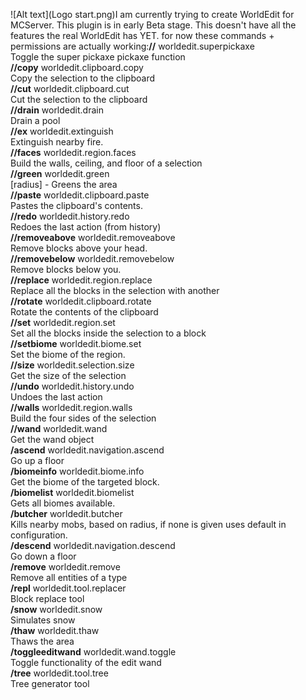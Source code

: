 ![Alt text](Logo start.png)I am currently trying to create WorldEdit for MCServer. This plugin is in early Beta stage. This doesn't have all the features the real WorldEdit has YET. for now these commands + permissions are actually working:**//** worldedit.superpickaxe<br />
 Toggle the super pickaxe pickaxe function<br />
**//copy** worldedit.clipboard.copy<br />
 Copy the selection to the clipboard<br />
**//cut** worldedit.clipboard.cut<br />
 Cut the selection to the clipboard<br />
**//drain** worldedit.drain<br />
 Drain a pool<br />
**//ex** worldedit.extinguish<br />
 Extinguish nearby fire.<br />
**//faces** worldedit.region.faces<br />
 Build the walls, ceiling, and floor of a selection<br />
**//green** worldedit.green<br />
 [radius] - Greens the area<br />
**//paste** worldedit.clipboard.paste<br />
 Pastes the clipboard's contents.<br />
**//redo** worldedit.history.redo<br />
 Redoes the last action (from history)<br />
**//removeabove** worldedit.removeabove<br />
 Remove blocks above your head.<br />
**//removebelow** worldedit.removebelow<br />
 Remove blocks below you.<br />
**//replace** worldedit.region.replace<br />
 Replace all the blocks in the selection with another<br />
**//rotate** worldedit.clipboard.rotate<br />
 Rotate the contents of the clipboard<br />
**//set** worldedit.region.set<br />
 Set all the blocks inside the selection to a block<br />
**//setbiome** worldedit.biome.set<br />
 Set the biome of the region.<br />
**//size** worldedit.selection.size<br />
 Get the size of the selection<br />
**//undo** worldedit.history.undo<br />
 Undoes the last action<br />
**//walls** worldedit.region.walls<br />
 Build the four sides of the selection<br />
**//wand** worldedit.wand<br />
 Get the wand object<br />
**/ascend** worldedit.navigation.ascend<br />
 Go up a floor<br />
**/biomeinfo** worldedit.biome.info<br />
 Get the biome of the targeted block.<br />
**/biomelist** worldedit.biomelist<br />
 Gets all biomes available.<br />
**/butcher** worldedit.butcher<br />
 Kills nearby mobs, based on radius, if none is given uses default in configuration.<br />
**/descend** worldedit.navigation.descend<br />
 Go down a floor<br />
**/remove** worldedit.remove<br />
 Remove all entities of a type<br />
**/repl** worldedit.tool.replacer<br />
 Block replace tool<br />
**/snow** worldedit.snow<br />
 Simulates snow<br />
**/thaw** worldedit.thaw<br />
 Thaws the area<br />
**/toggleeditwand** worldedit.wand.toggle<br />
 Toggle functionality of the edit wand<br />
**/tree** worldedit.tool.tree<br />
 Tree generator tool<br />
